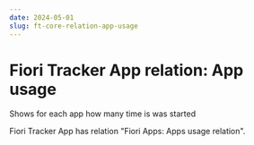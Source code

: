 ```yaml
---
date: 2024-05-01
slug: ft-core-relation-app-usage
---
```

# Fiori Tracker App relation: App usage

Shows for each app how many time is was started

<!-- more -->

Fiori Tracker App has relation "Fiori Apps: Apps usage relation".
